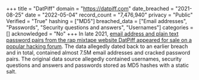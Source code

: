 +++
title = "DatPiff"
domain = "https://datpiff.com"
date_breached = "2021-08-25"
date = "2022-05-04"
record_count = "7,476,940"
privacy = "Public"
Verified = "True"
hashing = ["MD5"]
breached_data = ["Email addresses", "Passwords", "Security questions and answers", "Usernames"]
categories = []
acknowledged = "No"
+++
In late 2021, <a href="https://www.numerama.com/cyberguerre/784965-la-plateforme-de-rap-datpiff-piratee-les-mots-de-passe-dans-la-nature.html" target="_blank" rel="noopener">email address and plain text password pairs from the rap mixtape website DatPiff appeared for sale on a popular hacking forum</a>. The data allegedly dated back to an earlier breach and in total, contained almost 7.5M email addresses and cracked password pairs. The original data source allegedly contained usernames, security questions and answers and passwords stored as MD5 hashes with a static salt.